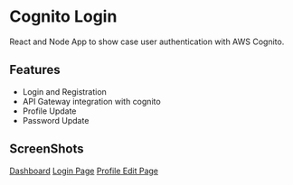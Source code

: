 # Cognito Login
React and Node App to show case user authentication with AWS Cognito.

## Features
- Login and Registration
- API Gateway integration with cognito
- Profile Update
- Password Update

## ScreenShots
[Dashboard](./screenshots/dashboard.png)
[Login Page](./screenshots/login-page.png)
[Profile Edit Page](./screenshots/profile-edit.png)